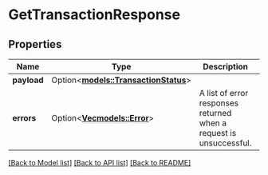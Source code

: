 # GetTransactionResponse

## Properties

Name | Type | Description | Notes
------------ | ------------- | ------------- | -------------
**payload** | Option<[**models::TransactionStatus**](TransactionStatus.md)> |  | [optional]
**errors** | Option<[**Vec<models::Error>**](Error.md)> | A list of error responses returned when a request is unsuccessful. | [optional]

[[Back to Model list]](../README.md#documentation-for-models) [[Back to API list]](../README.md#documentation-for-api-endpoints) [[Back to README]](../README.md)


